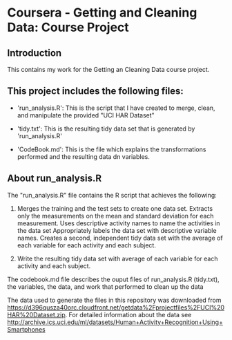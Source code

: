 Coursera - Getting and Cleaning Data: Course Project
====================================================

Introduction
------------
This contains my work for the Getting an Cleaning Data course project.


This project includes the following files:
------------------------------------------

- 'run_analysis.R': This is the script that I have created to merge, clean, and manipulate the provided  "UCI HAR Dataset"

- 'tidy.txt': This is the resulting tidy data set that is generated by 'run_analysis.R'

- 'CodeBook.md': This is the file which explains the transformations performed and the resulting data dn variables.

About run_analysis.R
--------------------

The "run_analysis.R" file contains the R script that achieves the following: 

1) Merges the training and the test sets to create one data set. Extracts only the measurements on the mean and standard deviation for each measurement. Uses descriptive activity names to name the activities in the data set Appropriately labels the data set with descriptive variable names. Creates a second, independent tidy data set with the average of each variable for each activity and each subject.

2) Write the resulting tidy data set with average of each variable for each activity and each subject.

The codebook.md file describes the ouput files of run_analysis.R (tidy.txt), the variables, the data, and work that performed to clean up the data

The data used to generate the files in this repository was downloaded from https://d396qusza40orc.cloudfront.net/getdata%2Fprojectfiles%2FUCI%20HAR%20Dataset.zip. For detailed information about the data see http://archive.ics.uci.edu/ml/datasets/Human+Activity+Recognition+Using+Smartphones 